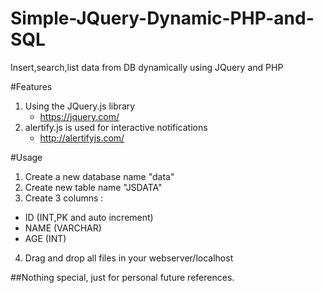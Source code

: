 # Simple-JQuery-Dynamic-PHP-and-SQL
Insert,search,list data from DB dynamically using JQuery and PHP

#Features
1. Using the JQuery.js library 
   - https://jquery.com/
2. alertify.js is used for interactive notifications
   - http://alertifyjs.com/

#Usage
1. Create a new database name "data"
2. Create new table name "JSDATA"
3. Create 3 columns : 
  - ID (INT,PK and auto increment)
  - NAME (VARCHAR)
  - AGE (INT)
4. Drag and drop all files in your webserver/localhost

##Nothing special, just for personal future references. 
